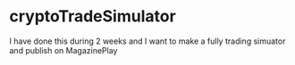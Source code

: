 # cryptoTradeSimulator
I have done this during 2 weeks and I want to make a fully trading simuator and publish on MagazinePlay
